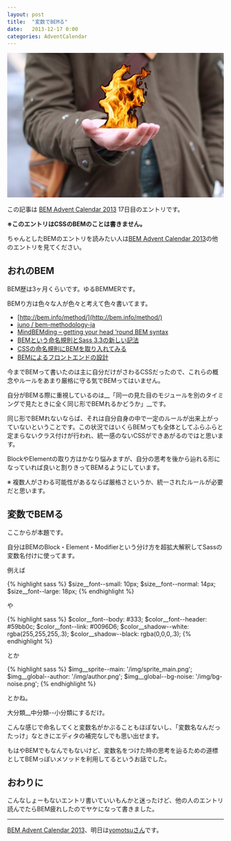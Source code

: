 ```yaml
---
layout: post
title:  "変数でBEMる"
date:   2013-12-17 0:00
categories: AdventCalendar
---
```


![/img/photo/2013-12-17.jpg](/img/photo/2013-12-17.jpg)

この記事は [BEM Advent Calendar 2013](http://www.adventar.org/calendars/61) 17日目のエントリです。

**※このエントリはCSSのBEMのことは書きません。**

ちゃんとしたBEMのエントリを読みたい人は[BEM Advent Calendar 2013](http://www.adventar.org/calendars/61)の他のエントリを見てください。



## おれのBEM

BEM歴は3ヶ月くらいです。ゆるBEMMERです。

BEMり方は色々な人が色々と考えて色々書いてます。

* [http://bem.info/method/](http://bem.info/method/)
* [juno / bem-methodology-ja](https://github.com/juno/bem-methodology-ja)
* [MindBEMding – getting your head ’round BEM syntax](http://csswizardry.com/2013/01/mindbemding-getting-your-head-round-bem-syntax/)
* [BEMという命名規則とSass 3.3の新しい記法](http://blog.ruedap.com/2013/10/29/block-element-modifier)
* [CSSの命名規則にBEMを取り入れてみる](http://dskd.jp/archives/34.html)
* [BEMによるフロントエンドの設計](https://app.codegrid.net/entry/bem-basic-1)

今までBEMって書いたのは主に自分だけがさわるCSSだったので、これらの概念やルールをあまり厳格に守る気でBEMってはいません。

自分がBEMる際に重視しているのは__「同一の見た目のモジュールを別のタイミングで見たときに全く同じ形でBEMれるかどうか」__です。

同じ形でBEMれないならば、それは自分自身の中で一定のルールが出来上がっていないということです。この状況ではいくらBEMっても全体としてふらふらと定まらないクラス付けが行われ、統一感のないCSSができあがるのではと思います。

BlockやElementの取り方はかなり悩みますが、自分の思考を後から辿れる形になっていれば良いと割りきってBEMるようにしています。

※ 複数人がさわる可能性があるならば厳格さというか、統一されたルールが必要だと思います。


## 変数でBEMる

ここからが本題です。

自分はBEMのBlock・Element・Modifierという分け方を超拡大解釈してSassの変数名付けに使ってます。

例えば

{% highlight sass %}
$size__font--small: 10px;
$size__font--normal: 14px;
$size__font--large: 18px;
{% endhighlight %}

や

{% highlight sass %}
$color__font--body: #333;
$color__font--header: #59bb0c;
$color__font--link: #0096D6;
$color__shadow--white: rgba(255,255,255,.3);
$color__shadow--black: rgba(0,0,0,.3);
{% endhighlight %}

とか

{% highlight sass %}
$img__sprite--main: '/img/sprite_main.png';
$img__global--author: '/img/author.png'; 
$img__global--bg-noise: '/img/bg-noise.png'; 
{% endhighlight %}

とかね。

大分類__中分類--小分類にするだけ。

こんな感じで命名してくと変数名がかぶることもほぼないし、「変数名なんだったっけ」なときにエディタの補完なしでも思い出せます。

もはやBEMでもなんでもないけど、変数名をつけた時の思考を辿るための道標としてBEMっぽいメソッドを利用してるというお話でした。


## おわりに

こんなしょーもないエントリ書いていいもんかと迷ったけど、他の人のエントリ読んでたらBEM疲れしたのでヤケになって書きました。

---

[BEM Advent Calendar 2013](http://www.adventar.org/calendars/61)、明日は[yomotsuさん](http://yomotsu.net/blog/2013/12/12/bem-with-namespace.html)です。
